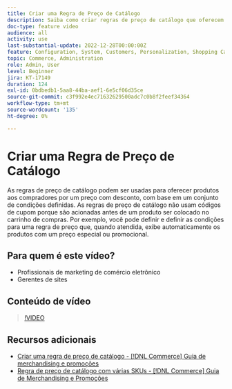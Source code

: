 ```yaml
---
title: Criar uma Regra de Preço de Catálogo
description: Saiba como criar regras de preço de catálogo que oferecem produtos a compradores a um preço com desconto com base em um conjunto de condições definidas.
doc-type: feature video
audience: all
activity: use
last-substantial-update: 2022-12-28T00:00:00Z
feature: Configuration, System, Customers, Personalization, Shopping Cart, Price Rules
topic: Commerce, Administration
role: Admin, User
level: Beginner
jira: KT-17149
duration: 124
exl-id: 0bdbedb1-5aa8-44ba-aef1-6e5cf06d35ce
source-git-commit: c3f992e4ec71632629500adc7c0b8f2feef34364
workflow-type: tm+mt
source-wordcount: '135'
ht-degree: 0%

---
```


# Criar uma Regra de Preço de Catálogo

As regras de preço de catálogo podem ser usadas para oferecer produtos aos compradores por um preço com desconto, com base em um conjunto de condições definidas. As regras de preço de catálogo não usam códigos de cupom porque são acionadas antes de um produto ser colocado no carrinho de compras. Por exemplo, você pode definir e definir as condições para uma regra de preço que, quando atendida, exibe automaticamente os produtos com um preço especial ou promocional.

## Para quem é este vídeo?

- Profissionais de marketing de comércio eletrônico
- Gerentes de sites

## Conteúdo de vídeo

>[!VIDEO](https://video.tv.adobe.com/v/3412504?quality=12&learn=on&captions=por_br)

## Recursos adicionais

- [Criar uma regra de preço de catálogo - [!DNL Commerce] Guia de merchandising e promoções](https://experienceleague.adobe.com/docs/commerce-admin/marketing/promotions/catalog-rules/price-rules-catalog-create.html?lang=pt-BR)
- [Regra de preço de catálogo com várias SKUs - [!DNL Commerce] Guia de Merchandising e Promoções](https://experienceleague.adobe.com/docs/commerce-admin/marketing/promotions/catalog-rules/price-rule-multiple-sku.html?lang=pt-BR)
